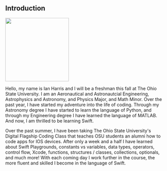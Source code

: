## Introduction

<img src="https://user-images.githubusercontent.com/88736917/129266998-11cb5c47-7421-4604-a8c8-98511567b86e.JPG" width="200">

Hello, my name is Ian Harris and I will be a freshman this fall at The Ohio State University. I am an Aeronautical and Astronautcial Engineering, Astrophysics and Astronomy, and Physics Major, and Math Minor. Over the past year, I have started my adventure into the life of coding. Through my Astronomy degree I have started to learn the language of Python, and through my Engineering degree I have learned the language of MATLAB. And now, I am thrilled to be learning Swift.

Over the past summer, I have been taking The Ohio State University's Digital Flagship Coding Class that teaches OSU students an alumni how to code apps for IOS devices. After only a week and a half I have learned about Swift Playgrounds, constants vs variables, data types, operators, control flow, Xcode, functions, structures / classes, collections, optionals, and much more! With each coming day I work further in the course, the more fluent and skilled I become in the language of Swift.
